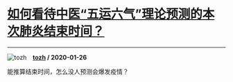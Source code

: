 # [如何看待中医“五运六气”理论预测的本次肺炎结束时间？](https://www.zhihu.com/answer/985727988)

------------------------------------------------------------------------

![tozh](https://pic1.zhimg.com/v2-acd037e6ce0ef2f4e55882302e468f3d.jpg?source=1940ef5c "tozh")&emsp;**[tozh](https://www.zhihu.com/people/TongZhao0312) / 2020-01-26**

能推算结束时间，怎么没人预测会爆发疫情？

